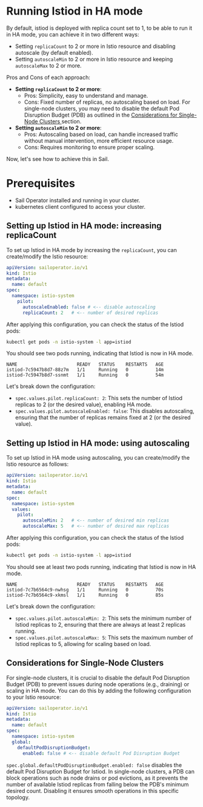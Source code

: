 # Running Istiod in HA mode
By default, istiod is deployed with replica count set to 1, to be able to run it in HA mode, you can achieve it in two different ways:
* Setting `replicaCount` to 2 or more in Istio resource and disabling autoscale (by default enabled).
* Setting `autoscaleMin` to 2 or more in Istio resource and keeping `autoscaleMax` to 2 or more.

Pros and Cons of each approach:
- **Setting `replicaCount` to 2 or more**:
  - Pros: Simplicity, easy to understand and manage.
  - Cons: Fixed number of replicas, no autoscaling based on load. For single-node clusters, you may need to disable the default Pod Disruption Budget (PDB) as outlined in the [Considerations for Single-Node Clusters ](#considerations-for-single-node-clusters) section.
- **Setting `autoscaleMin` to 2 or more**:
  - Pros: Autoscaling based on load, can handle increased traffic without manual intervention, more efficient resource usage.
  - Cons: Requires monitoring to ensure proper scaling.

Now, let's see how to achieve this in Sail.

# Prerequisites
- Sail Operator installed and running in your cluster.
- kubernetes client configured to access your cluster.

## Setting up Istiod in HA mode: increasing replicaCount
To set up Istiod in HA mode by increasing the `replicaCount`, you can create/modify the Istio resource:
```yaml
apiVersion: sailoperator.io/v1
kind: Istio
metadata:
  name: default
spec:
  namespace: istio-system
    pilot:
      autoscaleEnabled: false # <-- disable autoscaling
      replicaCount: 2   # <-- number of desired replicas
```
<!-- ```bash { name=validation-istio-expected-version tag=istio-ha-replicacount }
kubectl create ns istio-system
cat <<EOF | kubectl apply -f-
apiVersion: sailoperator.io/v1
kind: Istio
metadata:
  name: default
spec:
  namespace: istio-system
    pilot:
      autoscaleEnabled: false # <-- disable autoscaling
      replicaCount: 2   # <-- number of desired replicas
EOF
``` -->

After applying this configuration, you can check the status of the Istiod pods:
```bash
kubectl get pods -n istio-system -l app=istiod
```
You should see two pods running, indicating that Istiod is now in HA mode.
```console
NAME                      READY   STATUS    RESTARTS   AGE
istiod-7c5947b8d7-88z7m   1/1     Running   0          14m
istiod-7c5947b8d7-ssnmt   1/1     Running   0          54m
```
<!-- ```bash { name=validation-wait-istio-pods tag=istio-ha-replicacount }
    . scripts/prebuilt-func.sh
    wait_istio_ready "istio-system"
    with_retries istiod_pods_count "2"
    print_istio_info
``` -->

Let's break down the configuration:
- `spec.values.pilot.replicaCount: 2`: This sets the number of Istiod replicas to 2 (or the desired value), enabling HA mode.
- `spec.values.pilot.autoscaleEnabled: false`: This disables autoscaling, ensuring that the number of replicas remains fixed at 2 (or the desired value).

## Setting up Istiod in HA mode: using autoscaling
To set up Istiod in HA mode using autoscaling, you can create/modify the Istio resource as follows:
```yaml
apiVersion: sailoperator.io/v1
kind: Istio
metadata:
  name: default
spec:
  namespace: istio-system
  values:
    pilot:
      autoscaleMin: 2   # <-- number of desired min replicas
      autoscaleMax: 5   # <-- number of desired max replicas
```
<!-- ```bash { name=validation-istio-expected-version tag=istio-ha-autoscaling }
kubectl create ns istio-system
cat <<EOF | kubectl apply -f-
apiVersion: sailoperator.io/v1
kind: Istio
metadata:
  name: default
spec:
  namespace: istio-system
  values:
    pilot:
      autoscaleMin: 2   # <-- number of desired min replicas
      autoscaleMax: 5   # <-- number of desired max replicas
EOF
``` -->

After applying this configuration, you can check the status of the Istiod pods:
```bash
kubectl get pods -n istio-system -l app=istiod
```
You should see at least two pods running, indicating that Istiod is now in HA mode.
```console
NAME                      READY   STATUS    RESTARTS   AGE
istiod-7c7b6564c9-nwhsg   1/1     Running   0          70s
istiod-7c7b6564c9-xkmsl   1/1     Running   0          85s
```
<!-- ```bash { name=validation-wait-istio-pods tag=istio-ha-autoscaling }
    . scripts/prebuilt-func.sh
    wait_istio_ready "istio-system"
    with_retries istiod_pods_count "2"
    print_istio_info
``` -->
Let's break down the configuration:
- `spec.values.pilot.autoscaleMin: 2`: This sets the minimum number of Istiod replicas to 2, ensuring that there are always at least 2 replicas running.
- `spec.values.pilot.autoscaleMax: 5`: This sets the maximum number of Istiod replicas to 5, allowing for scaling based on load.

## Considerations for Single-Node Clusters
For single-node clusters, it is crucial to disable the default Pod Disruption Budget (PDB) to prevent issues during node operations (e.g., draining) or scaling in HA mode. You can do this by adding the following configuration to your Istio resource:
```yaml
apiVersion: sailoperator.io/v1
kind: Istio
metadata:
  name: default
spec:
  namespace: istio-system
  global:
    defaultPodDisruptionBudget:
      enabled: false # <-- disable default Pod Disruption Budget
```

`spec.global.defaultPodDisruptionBudget.enabled: false` disables the default Pod Disruption Budget for Istiod. In single-node clusters, a PDB can block operations such as node drains or pod evictions, as it prevents the number of available Istiod replicas from falling below the PDB's minimum desired count. Disabling it ensures smooth operations in this specific topology.

